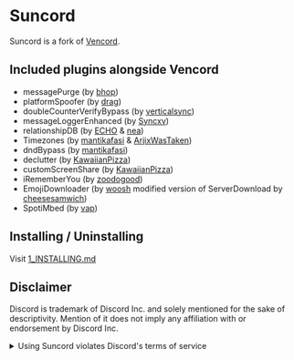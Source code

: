 # Suncord

Suncord is a fork of [Vencord](https://github.com/Vendicated/Vencord).

## Included plugins alongside Vencord

-   messagePurge (by [bhop](https://github.com/vawnair))
-   platformSpoofer (by [drag](https://github.com/dragdotpng))
-   doubleCounterVerifyBypass (by [verticalsync](https://github.com/verticalsync/double-counter-verify-bypass))
-   messageLoggerEnhanced (by [Syncxv](https://github.com/Syncxv/vc-message-logger-enhanced))
-   relationshipDB (by [ECHO](https://github.com/exhq) & [nea](https://github.com/nea89o))
-   Timezones (by [mantikafasi](https://github.com/mantikafasi) & [ArjixWasTaken](https://github.com/ArjixWasTaken))
-   dndBypass (by [mantikafasi](https://github.com/mantikafasi))
-   declutter (by [KawaiianPizza](https://github.com/KawaiianPizza))
-   customScreenShare (by [KawaiianPizza](https://github.com/KawaiianPizza))
-   iRememberYou (by [zoodogood](https://github.com/zoodogood/vencord-plugins))
-   EmojiDownloader (by [woosh](https://github.com/w8y) modified version of ServerDownload by [cheesesamwich](https://github.com/cheesesamwich/ServerDownload))
-   SpotiMbed (by [vap](https://codeberg.org/vap))

## Installing / Uninstalling

Visit [1_INSTALLING.md](/docs/1_INSTALLING.md)

## Disclaimer

Discord is trademark of Discord Inc. and solely mentioned for the sake of descriptivity.
Mention of it does not imply any affiliation with or endorsement by Discord Inc.

<details>
<summary>Using Suncord violates Discord's terms of service</summary>

Client modifications are against Discord’s Terms of Service.

However, Discord is pretty indifferent about them and there are no known cases of users getting banned for using client mods! So you should generally be fine as long as you don’t use any plugins that implement abusive behaviour. But no worries, all inbuilt plugins are safe to use!

Regardless, if your account is very important to you and it getting disabled would be a disaster for you, you should probably not use any client mods (not exclusive to Suncord), just to be safe

Additionally, make sure not to post screenshots with Suncord in a server where you might get banned for it

</details>
